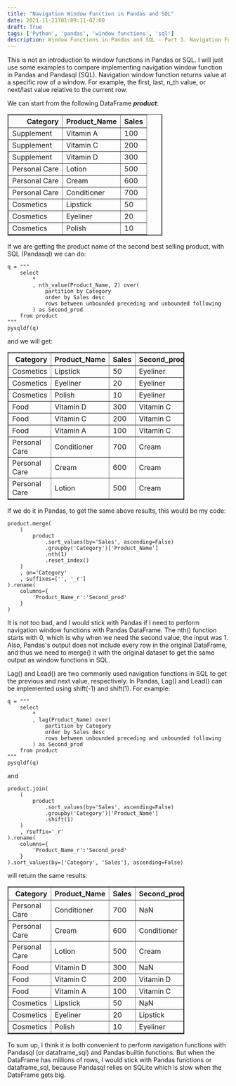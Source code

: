 ```yaml
---
title: "Navigation Window Function in Pandas and SQL"
date: 2021-11-21T01:09:11-07:00
draft: True
tags: ['Python', 'pandas', 'window functions', 'sql']
description: Window Functions in Pandas and SQL - Part 3. Navigation Function
---
```


This is not an introduction to window functions in Pandas or SQL. I will just use some examples to compare implementing navigation window function in Pandas and Pandasql (SQL). Navigation window function returns value at a specific row of a window. For example, the first, last, n_th value, or next/last value relative to the current row. 

We can start from the following DataFrame ***product***:
<table border="2" class="dataframe" style="width:70%">
  <thead>
    <tr style="text-align: right;">
      <th>Category</th>
      <th>Product_Name</th>
      <th>Sales</th>
    </tr>
  </thead>
  <tbody>
    <tr>
      <td>Supplement</td>
      <td>Vitamin A</td>
      <td>100</td>
    </tr>
    <tr>
      <td>Supplement</td>
      <td>Vitamin C</td>
      <td>200</td>
    </tr>
    <tr>
      <td>Supplement</td>
      <td>Vitamin D</td>
      <td>300</td>
    </tr>
    <tr>
      <td>Personal Care</td>
      <td>Lotion</td>
      <td>500</td>
    </tr>
    <tr>
      <td>Personal Care</td>
      <td>Cream</td>
      <td>600</td>
    </tr>
    <tr>
      <td>Personal Care</td>
      <td>Conditioner</td>
      <td>700</td>
    </tr>
    <tr>
      <td>Cosmetics</td>
      <td>Lipstick</td>
      <td>50</td>
    </tr>
    <tr>
      <td>Cosmetics</td>
      <td>Eyeliner</td>
      <td>20</td>
    </tr>
    <tr>
      <td>Cosmetics</td>
      <td>Polish</td>
      <td>10</td>
    </tr>
  </tbody>
</table>

If we are getting the product name of the second best selling product, with SQL (Pandasql) we can do:
```
q = """
    select
        *
        , nth_value(Product_Name, 2) over(
            partition by Category
            order by Sales desc
            rows between unbounded preceding and unbounded following
        ) as Second_prod
    from product
"""
pysqldf(q)
```
and we will get:
<table border="2" class="dataframe" style="width:80%">
  <thead>
    <tr style="text-align: right;">
      <th>Category</th>
      <th>Product_Name</th>
      <th>Sales</th>
      <th>Second_prod</th>
    </tr>
  </thead>
  <tbody>
    <tr>
      <td>Cosmetics</td>
      <td>Lipstick</td>
      <td>50</td>
      <td>Eyeliner</td>
    </tr>
    <tr>
      <td>Cosmetics</td>
      <td>Eyeliner</td>
      <td>20</td>
      <td>Eyeliner</td>
    </tr>
    <tr>
      <td>Cosmetics</td>
      <td>Polish</td>
      <td>10</td>
      <td>Eyeliner</td>
    </tr>
    <tr>
      <td>Food</td>
      <td>Vitamin D</td>
      <td>300</td>
      <td>Vitamin C</td>
    </tr>
    <tr>
      <td>Food</td>
      <td>Vitamin C</td>
      <td>200</td>
      <td>Vitamin C</td>
    </tr>
    <tr>
      <td>Food</td>
      <td>Vitamin A</td>
      <td>100</td>
      <td>Vitamin C</td>
    </tr>
    <tr>
      <td>Personal Care</td>
      <td>Conditioner</td>
      <td>700</td>
      <td>Cream</td>
    </tr>
    <tr>
      <td>Personal Care</td>
      <td>Cream</td>
      <td>600</td>
      <td>Cream</td>
    </tr>
    <tr>
      <td>Personal Care</td>
      <td>Lotion</td>
      <td>500</td>
      <td>Cream</td>
    </tr>
  </tbody>
</table>
If we do it in Pandas, to get the same above results, this would be my code:

```
product.merge(
    (
        product
            .sort_values(by='Sales', ascending=False)
            .groupby('Category')['Product_Name']
            .nth(1)
            .reset_index()
    )
    , on='Category'
    , suffixes=['', '_r']
).rename(
    columns={
        'Product_Name_r':'Second_prod'
    }
)
```
It is not too bad, and I would stick with Pandas if I need to perform navigation window functions with Pandas DataFrame. The nth() function starts with 0, which is why when we need the second value, the input was 1. Also, Pandas's output does not include every row in the original DataFrame, and thus we need to merge() it with the original dataset to get the same output as window functions in SQL.

Lag() and Lead() are two commonly used navigation functions in SQL to get the previous and next value, respectively. In Pandas, Lag() and Lead() can be implemented using shift(-1) and shift(1). For example:

```
q = """
    select 
        *
        , lag(Product_Name) over(
            partition by Category
            order by Sales desc
            rows between unbounded preceding and unbounded following
        ) as Second_prod
    from product
"""
pysqldf(q)
``` 

and 

```
product.join(
    (
        product
            .sort_values(by='Sales', ascending=False)
            .groupby('Category')['Product_Name']
            .shift(1)
    )
    , rsuffix='_r'
).rename(
    columns={
        'Product_Name_r':'Second_prod'
    }
).sort_values(by=['Category', 'Sales'], ascending=False)
```
will return the same results:
<table border="2" class="dataframe" style="width:80%">
  <thead>
    <tr style="text-align: right;">
      <th>Category</th>
      <th>Product_Name</th>
      <th>Sales</th>
      <th>Second_prod</th>
    </tr>
  </thead>
  <tbody>
    <tr>
      <td>Personal Care</td>
      <td>Conditioner</td>
      <td>700</td>
      <td>NaN</td>
    </tr>
    <tr>
      <td>Personal Care</td>
      <td>Cream</td>
      <td>600</td>
      <td>Conditioner</td>
    </tr>
    <tr>
      <td>Personal Care</td>
      <td>Lotion</td>
      <td>500</td>
      <td>Cream</td>
    </tr>
    <tr>
      <td>Food</td>
      <td>Vitamin D</td>
      <td>300</td>
      <td>NaN</td>
    </tr>
    <tr>
      <td>Food</td>
      <td>Vitamin C</td>
      <td>200</td>
      <td>Vitamin D</td>
    </tr>
    <tr>
      <td>Food</td>
      <td>Vitamin A</td>
      <td>100</td>
      <td>Vitamin C</td>
    </tr>
    <tr>
      <td>Cosmetics</td>
      <td>Lipstick</td>
      <td>50</td>
      <td>NaN</td>
    </tr>
    <tr>
      <td>Cosmetics</td>
      <td>Eyeliner</td>
      <td>20</td>
      <td>Lipstick</td>
    </tr>
    <tr>
      <td>Cosmetics</td>
      <td>Polish</td>
      <td>10</td>
      <td>Eyeliner</td>
    </tr>
  </tbody>
</table>

To sum up, I think it is both convenient to perform navigation functions with Pandasql (or dataframe_sql) and Pandas builtin functions. But when the DataFrame has millions of rows, I would stick with Pandas functions or dataframe_sql, because Pandasql relies on SQLite which is slow when the DataFrame gets big. 